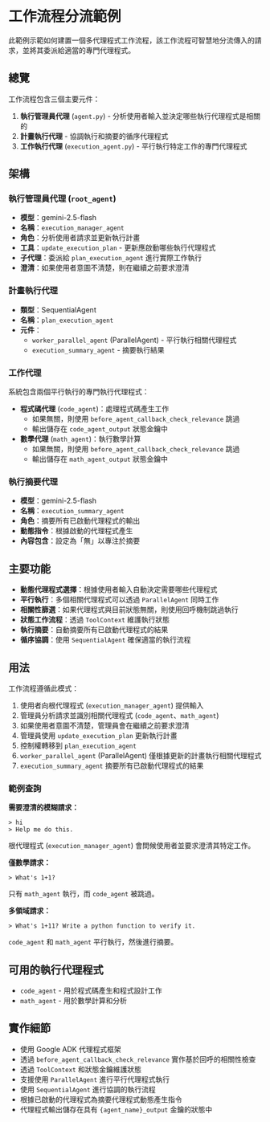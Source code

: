 # 工作流程分流範例

此範例示範如何建置一個多代理程式工作流程，該工作流程可智慧地分流傳入的請求，並將其委派給適當的專門代理程式。

## 總覽

工作流程包含三個主要元件：

1. **執行管理員代理** (`agent.py`) - 分析使用者輸入並決定哪些執行代理程式是相關的
2. **計畫執行代理** - 協調執行和摘要的循序代理程式
3. **工作執行代理** (`execution_agent.py`) - 平行執行特定工作的專門代理程式

## 架構

### 執行管理員代理 (`root_agent`)
- **模型**：gemini-2.5-flash
- **名稱**：`execution_manager_agent`
- **角色**：分析使用者請求並更新執行計畫
- **工具**：`update_execution_plan` - 更新應啟動哪些執行代理程式
- **子代理**：委派給 `plan_execution_agent` 進行實際工作執行
- **澄清**：如果使用者意圖不清楚，則在繼續之前要求澄清

### 計畫執行代理
- **類型**：SequentialAgent
- **名稱**：`plan_execution_agent`
- **元件**：
  - `worker_parallel_agent` (ParallelAgent) - 平行執行相關代理程式
  - `execution_summary_agent` - 摘要執行結果

### 工作代理
系統包含兩個平行執行的專門執行代理程式：

- **程式碼代理** (`code_agent`)：處理程式碼產生工作
  - 如果無關，則使用 `before_agent_callback_check_relevance` 跳過
  - 輸出儲存在 `code_agent_output` 狀態金鑰中
- **數學代理** (`math_agent`)：執行數學計算
  - 如果無關，則使用 `before_agent_callback_check_relevance` 跳過
  - 輸出儲存在 `math_agent_output` 狀態金鑰中

### 執行摘要代理
- **模型**：gemini-2.5-flash
- **名稱**：`execution_summary_agent`
- **角色**：摘要所有已啟動代理程式的輸出
- **動態指令**：根據啟動的代理程式產生
- **內容包含**：設定為「無」以專注於摘要

## 主要功能

- **動態代理程式選擇**：根據使用者輸入自動決定需要哪些代理程式
- **平行執行**：多個相關代理程式可以透過 `ParallelAgent` 同時工作
- **相關性篩選**：如果代理程式與目前狀態無關，則使用回呼機制跳過執行
- **狀態工作流程**：透過 `ToolContext` 維護執行狀態
- **執行摘要**：自動摘要所有已啟動代理程式的結果
- **循序協調**：使用 `SequentialAgent` 確保適當的執行流程

## 用法

工作流程遵循此模式：

1. 使用者向根代理程式 (`execution_manager_agent`) 提供輸入
2. 管理員分析請求並識別相關代理程式 (`code_agent`、`math_agent`)
3. 如果使用者意圖不清楚，管理員會在繼續之前要求澄清
4. 管理員使用 `update_execution_plan` 更新執行計畫
5. 控制權轉移到 `plan_execution_agent`
6. `worker_parallel_agent` (ParallelAgent) 僅根據更新的計畫執行相關代理程式
7. `execution_summary_agent` 摘要所有已啟動代理程式的結果

### 範例查詢

**需要澄清的模糊請求：**

```
> hi
> Help me do this.
```

根代理程式 (`execution_manager_agent`) 會問候使用者並要求澄清其特定工作。

**僅數學請求：**

```
> What's 1+1?
```

只有 `math_agent` 執行，而 `code_agent` 被跳過。

**多領域請求：**

```
> What's 1+11? Write a python function to verify it.
```

`code_agent` 和 `math_agent` 平行執行，然後進行摘要。

## 可用的執行代理程式

- `code_agent` - 用於程式碼產生和程式設計工作
- `math_agent` - 用於數學計算和分析

## 實作細節

- 使用 Google ADK 代理程式框架
- 透過 `before_agent_callback_check_relevance` 實作基於回呼的相關性檢查
- 透過 `ToolContext` 和狀態金鑰維護狀態
- 支援使用 `ParallelAgent` 進行平行代理程式執行
- 使用 `SequentialAgent` 進行協調的執行流程
- 根據已啟動的代理程式為摘要代理程式動態產生指令
- 代理程式輸出儲存在具有 `{agent_name}_output` 金鑰的狀態中
